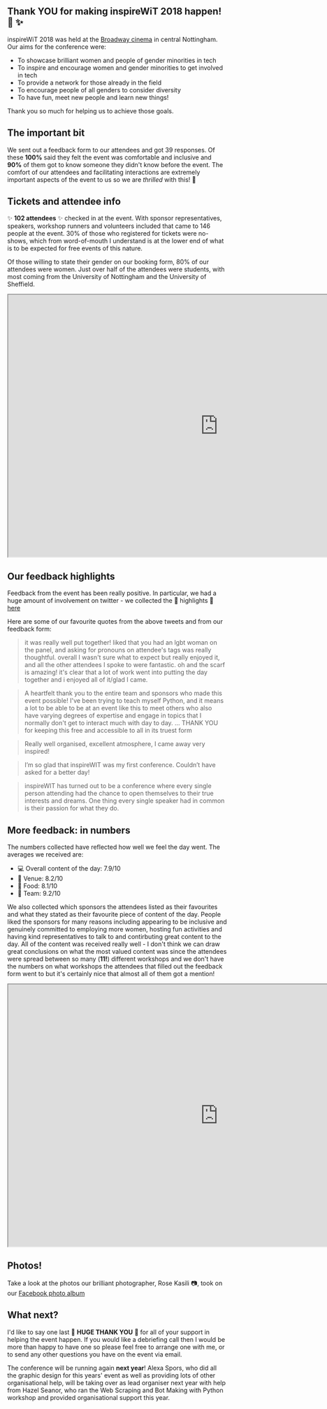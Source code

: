 ## Thank **YOU** for making inspireWiT 2018 happen! :sparkling_heart: :sparkles:

inspireWiT 2018 was held at the [Broadway cinema](http://www.broadway.org.uk/) in central Nottingham. Our aims for the conference were:

- To showcase brilliant women and people of gender minorities in tech
- To inspire and encourage women and gender minorities to get involved in tech
- To provide a network for those already in the field
- To encourage people of all genders to consider diversity
- To have fun, meet new people and learn new things!

Thank you so much for helping us to achieve those goals.

## The important bit

We sent out a feedback form to our attendees and got 39 responses. Of these **100%** said they felt the event was comfortable and inclusive and **90%** of them got to know someone they didn't know before the event. The comfort of our attendees and facilitating interactions are extremely important aspects of the event to us so we are _thrilled_ with this! :purple_heart:

## Tickets and attendee info

:sparkles: **102 attendees** :sparkles: checked in at the event. With sponsor representatives, speakers, workshop runners and volunteers included that came to 146 people at the event. 30% of those who registered for tickets were no-shows, which from word-of-mouth I understand is at the lower end of what is to be expected for free events of this nature.

Of those willing to state their gender on our booking form, 80% of our attendees were women. Just over half of the attendees were students, with most coming from the University of Nottingham and the University of Sheffield.

<iframe style="width: 960px; height: 600px" src="https://docs.google.com/spreadsheets/d/e/2PACX-1vTVt0YE87fXQkQJg5_sL2qk87_1xPSvM5VeImlDotsfsz5Apd714OaLihEkYDV-h9LBD7dxdDi81zhA/pubhtml?widget=true&amp;headers=false"></iframe>

## Our feedback highlights

Feedback from the event has been really positive. In particular, we had a huge amount of involvement on twitter - we collected the :purple_heart: highlights :purple_heart: [here](https://twitter.com/i/moments/982925267114053633)

Here are some of our favourite quotes from the above tweets and from our feedback form:

> it was really well put together! liked that you had an lgbt woman on the panel, and asking for pronouns on attendee's tags was really thoughtful. overall I wasn't sure what to expect but really enjoyed it, and all the other attendees I spoke to were fantastic. oh and the scarf is amazing! it's clear that a lot of work went into putting the day together and i enjoyed all of it/glad I came.

> A heartfelt thank you to the entire team and sponsors who made this event possible! I've been trying to teach myself Python, and it means a lot to be able to be at an event like this to meet others who also have varying degrees of expertise and engage in topics that I normally don't get to interact much with day to day. ... THANK YOU for keeping this free and accessible to all in its truest form

> Really well organised, excellent atmosphere, I came away very inspired!

> I’m so glad that inspireWIT was my first conference. Couldn’t have asked for a better day!

> inspireWIT has turned out to be a conference where every single person attending had the chance to open themselves to their true interests and dreams. One thing every single speaker had in common is their passion for what they do.

## More feedback: in numbers

The numbers collected have reflected how well we feel the day went. The averages we received are:

- :computer: Overall content of the day: 7.9/10
- :cinema: Venue: 8.2/10
- :bread: Food: 8.1/10
- :information_desk_person: Team: 9.2/10

We also collected which sponsors the attendees listed as their favourites and what they stated as their favourite piece of content of the day. People liked the sponsors for many reasons including appearing to be inclusive and genuinely committed to employing more women, hosting fun activities and having kind representatives to talk to and contirbuting great content to the day. All of the content was received really well - I don't think we can draw great conclusions on what the most valued content was since the attendees were spread between so many (**11!**) different workshops and we don't have the numbers on what workshops the attendees that filled out the feedback form went to but it's certainly nice that almost all of them got a mention!

<iframe style="width: 960px; height: 600px" src="https://docs.google.com/spreadsheets/d/e/2PACX-1vQReUPefpIIe2KtGSb6Twyf4uyEkKtjp_Z9hV3IA4pJ4rfxjQ_aFZ0vel8oIZ9QacR6AKpeWtUwGbWT/pubhtml?widget=true&amp;headers=false"></iframe>

## Photos!

Take a look at the photos our brilliant photographer, Rose Kasili :camera:, took on our [Facebook photo album](https://www.facebook.com/media/set/?set=a.2080875002148813.1073741831.1689814531254864&type=1&l=6c551e931e)

## What next?

I'd like to say one last :purple_heart: **HUGE THANK YOU** :purple_heart: for all of your support in helping the event happen. If you would like a debriefing call then I would be more than happy to have one so please feel free to arrange one with me, or to send any other questions you have on the event via email.

The conference will be running again **next year**! Alexa Spors, who did all the graphic design for this years' event as well as providing lots of other organisational help, will be taking over as lead organiser next year with help from Hazel Seanor, who ran the Web Scraping and Bot Making with Python workshop and provided organisational support this year.
